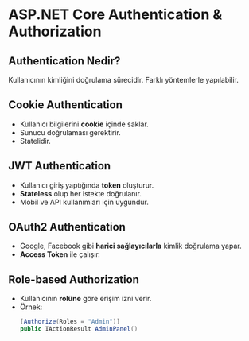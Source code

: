 # ASP.NET Core Authentication & Authorization

## Authentication Nedir?
Kullanıcının kimliğini doğrulama sürecidir. Farklı yöntemlerle yapılabilir.

## Cookie Authentication
- Kullanıcı bilgilerini **cookie** içinde saklar.
- Sunucu doğrulaması gerektirir.
- Statelidir.

## JWT Authentication
- Kullanıcı giriş yaptığında **token** oluşturur.
- **Stateless** olup her istekte doğrulanır.
- Mobil ve API kullanımları için uygundur.

## OAuth2 Authentication
- Google, Facebook gibi **harici sağlayıcılarla** kimlik doğrulama yapar.
- **Access Token** ile çalışır.

## Role-based Authorization
- Kullanıcının **rolüne** göre erişim izni verir.
- Örnek:
  ```csharp
  [Authorize(Roles = "Admin")]
  public IActionResult AdminPanel()

